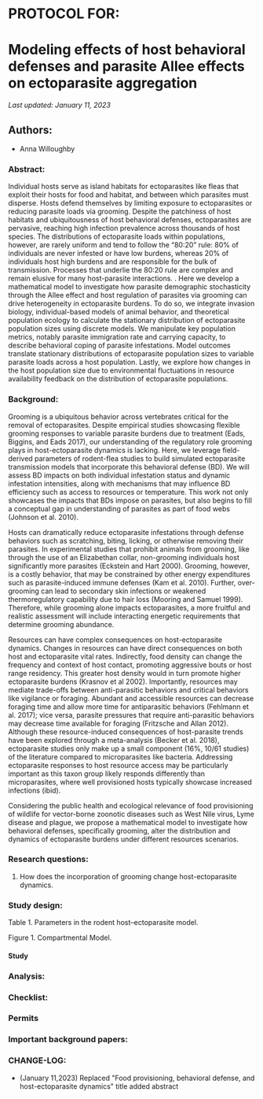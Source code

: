 # PROTOCOL FOR: 
# Modeling effects of host behavioral defenses and parasite Allee effects on ectoparasite aggregation 

_Last updated: January 11, 2023_

## Authors: 

* Anna Willoughby

### Abstract: 

Individual hosts serve as island habitats for ectoparasites like fleas that exploit their hosts for food and habitat, and between which parasites must disperse. Hosts defend themselves by limiting exposure to ectoparasites or reducing parasite loads via grooming. Despite the patchiness of host habitats and ubiquitousness of host behavioral defenses, ectoparasites are pervasive, reaching high infection prevalence across thousands of host species. The distributions of ectoparasite loads within populations, however, are rarely uniform and tend to follow the “80:20” rule: 80% of individuals are never infested or have low burdens, whereas 20% of individuals host high burdens and are responsible for the bulk of transmission. Processes that underlie the 80:20 rule are complex and remain elusive for many host-parasite interactions. . Here we develop a mathematical model to investigate how parasite demographic stochasticity  through the Allee effect and host regulation of parasites via grooming can drive heterogeneity in ectoparasite burdens. To do so, we integrate invasion biology, individual-based models of animal behavior, and theoretical population ecology to calculate the stationary distribution of ectoparasite population sizes using discrete models. We manipulate key population metrics, notably parasite immigration rate and carrying capacity, to describe behavioral coping of parasite infestations. Model outcomes translate stationary distributions of ectoparasite population sizes to variable parasite loads across a host population.  Lastly, we explore how changes in the host population size due to environmental fluctuations in resource availability feedback on the distribution of ectoparasite populations. 

### Background: 

Grooming is a ubiquitous behavior across vertebrates critical for the removal of ectoparasites. Despite empirical studies showcasing flexible grooming responses to variable parasite burdens due to treatment (Eads, Biggins, and Eads 2017), our understanding of the regulatory role grooming plays in host-ectoparasite dynamics is lacking. Here, we leverage field-derived parameters of rodent-flea studies to build simulated ectoparasite transmission models that incorporate this behavioral defense (BD). We will assess BD impacts on both individual infestation status and dynamic infestation intensities, along with mechanisms that may influence BD efficiency such as access to resources or temperature. This work not only showcases the impacts that BDs impose on parasites, but also begins to fill a conceptual gap in understanding of parasites as part of food webs (Johnson et al. 2010).  

Hosts can dramatically reduce ectoparasite infestations through defense behaviors such as scratching, biting, licking, or otherwise removing their parasites. In experimental studies that prohibit animals from grooming, like through the use of an Elizabethan collar, non-grooming individuals host significantly more parasites (Eckstein and Hart 2000). Grooming, however, is a costly behavior, that may be constrained by other energy expenditures such as parasite-induced immune defenses (Kam et al. 2010). Further, over-grooming can lead to secondary skin infections or weakened thermoregulatory capability due to hair loss (Mooring and Samuel 1999). Therefore, while grooming alone impacts ectoparasites, a more fruitful and realistic assessment will include interacting energetic requirements that determine grooming abundance. 

Resources can have complex consequences on host-ectoparasite dynamics. Changes in resources can have direct consequences on both host and ectoparasite vital rates. Indirectly, food density can change the frequency and context of host contact, promoting aggressive bouts or host range residency. This greater host density would in turn promote higher ectoparasite burdens (Krasnov et al 2002). Importantly, resources may mediate trade-offs between anti-parasitic behaviors and critical behaviors like vigilance or foraging. Abundant and accessible resources can decrease foraging time and allow more time for antiparasitic behaviors (Fehlmann et al. 2017); vice versa, parasite pressures that require anti-parasitic behaviors may decrease time available for foraging (Fritzsche and Allan 2012). Although these resource-induced consequences of host-parasite trends have been explored through a meta-analysis (Becker et al. 2018), ectoparasite studies only make up a small component (16%, 10/61 studies) of the literature compared to microparasites like bacteria. Addressing ectoparasite responses to host resource access may be particularly important as this taxon group likely responds differently than microparasites, where well provisioned hosts typically showcase increased infections (ibid). 

Considering the public health and ecological relevance of food provisioning of wildlife for vector-borne zoonotic diseases such as West Nile virus, Lyme disease and plague, we propose a mathematical model to investigate how behavioral defenses, specifically grooming, alter the distribution and dynamics of ectoparasite burdens under different resources scenarios. 


### Research questions:
 1) How does the incorporation of grooming change host-ectoparasite dynamics. 

### Study design: 

Table 1. Parameters in the rodent host–ectoparasite model.

Figure 1. Compartmental Model. 


#### Study 

### Analysis: 


### Checklist: 

### Permits

### Important background papers: 

### CHANGE-LOG:
- (January 11,2023) Replaced "Food provisioning, behavioral defense, and host-ectoparasite dynamics" title added abstract
